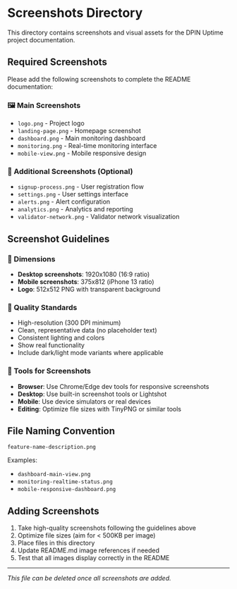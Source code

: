 # Screenshots Directory

This directory contains screenshots and visual assets for the DPIN Uptime project documentation.

## Required Screenshots

Please add the following screenshots to complete the README documentation:

### 🖼️ Main Screenshots
- `logo.png` - Project logo
- `landing-page.png` - Homepage screenshot
- `dashboard.png` - Main monitoring dashboard
- `monitoring.png` - Real-time monitoring interface
- `mobile-view.png` - Mobile responsive design

### 📱 Additional Screenshots (Optional)
- `signup-process.png` - User registration flow
- `settings.png` - User settings interface
- `alerts.png` - Alert configuration
- `analytics.png` - Analytics and reporting
- `validator-network.png` - Validator network visualization

## Screenshot Guidelines

### 📏 Dimensions
- **Desktop screenshots**: 1920x1080 (16:9 ratio)
- **Mobile screenshots**: 375x812 (iPhone 13 ratio)
- **Logo**: 512x512 PNG with transparent background

### 🎨 Quality Standards
- High-resolution (300 DPI minimum)
- Clean, representative data (no placeholder text)
- Consistent lighting and colors
- Show real functionality
- Include dark/light mode variants where applicable

### 🔧 Tools for Screenshots
- **Browser**: Use Chrome/Edge dev tools for responsive screenshots
- **Desktop**: Use built-in screenshot tools or Lightshot
- **Mobile**: Use device simulators or real devices
- **Editing**: Optimize file sizes with TinyPNG or similar tools

## File Naming Convention

```
feature-name-description.png
```

Examples:
- `dashboard-main-view.png`
- `monitoring-realtime-status.png`
- `mobile-responsive-dashboard.png`

## Adding Screenshots

1. Take high-quality screenshots following the guidelines above
2. Optimize file sizes (aim for < 500KB per image)
3. Place files in this directory
4. Update README.md image references if needed
5. Test that all images display correctly in the README

---

*This file can be deleted once all screenshots are added.*
